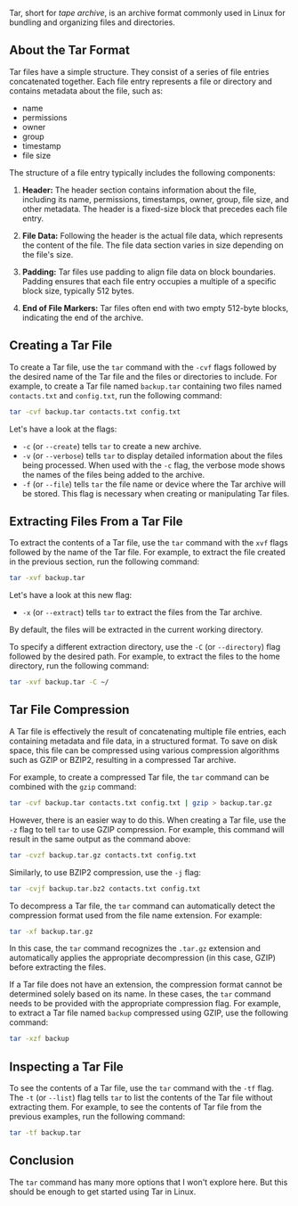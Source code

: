 Tar, short for _tape archive_, is an archive format commonly used in Linux for bundling and organizing files and directories.

## About the Tar Format

Tar files have a simple structure.
They consist of a series of file entries concatenated together.
Each file entry represents a file or directory and contains metadata about the file, such as:
- name
- permissions
- owner
- group
- timestamp
- file size

The structure of a file entry typically includes the following components:

1. **Header:** The header section contains information about the file, including its name, permissions, timestamps, owner, group, file size, and other metadata.
The header is a fixed-size block that precedes each file entry.

2. **File Data:** Following the header is the actual file data, which represents the content of the file.
The file data section varies in size depending on the file's size.

3. **Padding:** Tar files use padding to align file data on block boundaries.
Padding ensures that each file entry occupies a multiple of a specific block size, typically 512 bytes.

4. **End of File Markers:** Tar files often end with two empty 512-byte blocks, indicating the end of the archive.

## Creating a Tar File

To create a Tar file, use the `tar` command with the `-cvf` flags followed by the desired name of the Tar file and the files or directories to include.
For example, to create a Tar file named `backup.tar` containing two files named `contacts.txt` and `config.txt`, run the following command:

```sh
tar -cvf backup.tar contacts.txt config.txt
```

Let's have a look at the flags:
- `-c` (or `--create`) tells `tar` to create a new archive.
- `-v` (or `--verbose`) tells `tar` to display detailed information about the files being processed.
When used with the `-c` flag, the verbose mode shows the names of the files being added to the archive.
- `-f` (or `--file`) tells `tar` the file name or device where the Tar archive will be stored.
This flag is necessary when creating or manipulating Tar files.

## Extracting Files From a Tar File

To extract the contents of a Tar file, use the `tar` command with the `xvf` flags followed by the name of the Tar file.
For example, to extract the file created in the previous section, run the following command:

```sh
tar -xvf backup.tar
```

Let's have a look at this new flag:
- `-x` (or `--extract`) tells `tar` to extract the files from the Tar archive.

By default, the files will be extracted in the current working directory.

To specify a different extraction directory, use the `-C` (or `--directory`) flag followed by the desired path. For example, to extract the files to the home directory, run the following command:

```sh
tar -xvf backup.tar -C ~/
```

## Tar File Compression

A Tar file is effectively the result of concatenating multiple file entries, each containing metadata and file data, in a structured format.
To save on disk space, this file can be compressed using various compression algorithms such as GZIP or BZIP2, resulting in a compressed Tar archive.

For example, to create a compressed Tar file, the `tar` command can be combined with the `gzip` command:

```sh
tar -cvf backup.tar contacts.txt config.txt | gzip > backup.tar.gz
```

However, there is an easier way to do this.
When creating a Tar file, use the `-z` flag to tell `tar` to use GZIP compression.
For example, this command will result in the same output as the command above:

```sh
tar -cvzf backup.tar.gz contacts.txt config.txt
```

Similarly, to use BZIP2 compression, use the `-j` flag:

```sh
tar -cvjf backup.tar.bz2 contacts.txt config.txt
```

To decompress a Tar file, the `tar` command can automatically detect the compression format used from the file name extension.
For example:

```sh
tar -xf backup.tar.gz
```

In this case, the `tar` command recognizes the `.tar.gz` extension and automatically applies the appropriate decompression (in this case, GZIP) before extracting the files.

If a Tar file does not have an extension, the compression format cannot be determined solely based on its name.
In these cases, the `tar` command needs to be provided with the appropriate compression flag.
For example, to extract a Tar file named `backup` compressed using GZIP, use the following command:

```sh
tar -xzf backup
```

## Inspecting a Tar File

To see the contents of a Tar file, use the `tar` command with the `-tf` flag.
The `-t` (or `--list`) flag tells `tar` to list the contents of the Tar file without extracting them.
For example, to see the contents of Tar file from the previous examples, run the following command:

```sh
tar -tf backup.tar
```

## Conclusion

The `tar` command has many more options that I won't explore here.
But this should be enough to get started using Tar in Linux.
